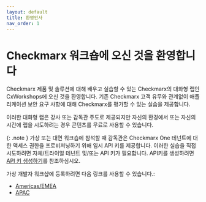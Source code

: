 ```yaml
---
layout: default
title: 환영인사
nav_order: 1
---
```


# Checkmarx 워크숍에 오신 것을 환영합니다

Checkmarx 제품 및 솔루션에 대해 배우고 실습할 수 있는 Checkmarx의 대화형 랩인 CxWorkshops에 오신 것을 환영합니다. 기존 Checkmarx 고객 유무와 관계없이 애플리케이션 보안 요구 사항에 대해 Checkmarx를 평가할 수 있는 실습을 제공합니다.

이러한 대화형 랩은 강사 또는 감독관 주도로 제공되지만 자신의 환경에서 또는 자신의 시간에 랩을 시도하려는 경우 콘텐츠를 무료로 사용할 수 있습니다.  

{: .note }
가상 또는 대면 워크숍에 참석할 때 감독관은 Checkmarx One 테넌트에 대한 액세스 권한을 프로비저닝하기 위해 임시 API 키를 제공합니다. 이러한 실습을 직접 시도하려면 자체/트라이얼 테넌트 및/또는 API 키가 필요합니다. API키를 생성하려면 [API 키 생성하기](https://checkmarx.com/resource/documents/en/34965-118315-authentication-for-checkmarx-one-cli.html#UUID-a4e31a96-1f36-6293-e95a-97b4b9189060_UUID-1e7abdfa-77eb-2a6c-f12a-c812a1e1dcf7)를 참조하심시오.

가상 개발자 워크샵에 등록하려면 다음 링크를 사용할 수 있습니다.:

- [Americas/EMEA](https://info.checkmarx.com/en/wb/na/virtual-developer-workshop)
- [APAC](https://info.checkmarx.com/en/wb/apac/virtual-developer-workshop)
